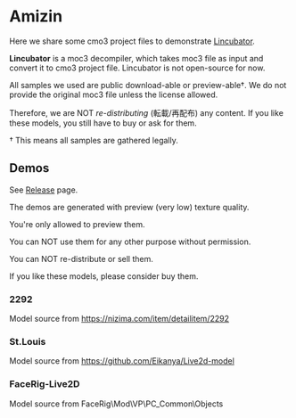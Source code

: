 # Amizin

Here we share some cmo3 project files to demonstrate [Lincubator](https://github.com/UlyssesWu/D2Evil#lincubator).

**Lincubator** is a moc3 decompiler, which takes moc3 file as input and convert it to cmo3 project file. Lincubator is not open-source for now.

All samples we used are public download-able or preview-able†. We do not provide the original moc3 file unless the license allowed.

Therefore, we are NOT *re-distributing* (転載/再配布) any content. If you like these models, you still have to buy or ask for them.

† This means all samples are gathered legally.

## Demos

See [Release](https://github.com/Dual-Vector-Foil/Amizin/releases) page.

The demos are generated with preview (very low) texture quality.

You're only allowed to preview them. 

You can NOT use them for any other purpose without permission. 

You can NOT re-distribute or sell them.

If you like these models, please consider buy them.


### 2292
Model source from https://nizima.com/item/detailitem/2292

### St.Louis
Model source from https://github.com/Eikanya/Live2d-model

### FaceRig-Live2D
Model source from FaceRig\Mod\VP\PC_Common\Objects
